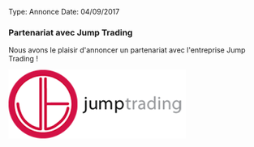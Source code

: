 Type:		Annonce
Date:		04/09/2017

### Partenariat avec Jump Trading ###

Nous avons le plaisir d'annoncer un partenariat avec l'entreprise Jump Trading !

[<img src="/static/images/jumplogo.png">](http://www.jumptrading.com/)